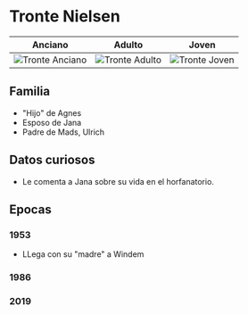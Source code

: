 # Tronte Nielsen

| Anciano | Adulto | Joven
| -- | -- | --
| <img src="https://vignette.wikia.nocookie.net/dark-netflix/images/3/38/Profile_-_Tronte_2019.JPG/revision/latest/scale-to-width-down/350?cb=20180101130644" alt="Tronte Anciano"> | <img src="https://vignette.wikia.nocookie.net/dark-netflix/images/d/d1/Profile_-_Tronte_1986.JPG/revision/latest/scale-to-width-down/350?cb=20180101131029" alt="Tronte Adulto"> | <img src="https://vignette.wikia.nocookie.net/dark-netflix/images/7/7e/Profile_-_Tronte_1953.jpg/revision/latest?cb=20180101131510" alt="Tronte Joven">

## Familia

* "Hijo" de Agnes
* Esposo de Jana
* Padre de Mads, Ulrich

## Datos curiosos

* Le comenta a Jana sobre su vida en el horfanatorio.

## Epocas

### 1953

* LLega con su "madre" a Windem

### 1986

### 2019
